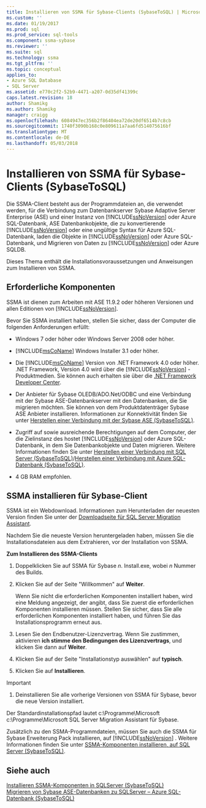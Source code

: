 ```yaml
---
title: Installieren von SSMA für Sybase-Clients (SybaseToSQL) | Microsoft Docs
ms.custom: ''
ms.date: 01/19/2017
ms.prod: sql
ms.prod_service: sql-tools
ms.component: ssma-sybase
ms.reviewer: ''
ms.suite: sql
ms.technology: ssma
ms.tgt_pltfrm: ''
ms.topic: conceptual
applies_to:
- Azure SQL Database
- SQL Server
ms.assetid: e770c2f2-52b9-4471-a207-0d35df41399c
caps.latest.revision: 18
author: Shamikg
ms.author: Shamikg
manager: craigg
ms.openlocfilehash: 6084947ec356b2f86404ea72de20df6514b7c8cb
ms.sourcegitcommit: 1740f3090b168c0e809611a7aa6fd514075616bf
ms.translationtype: MT
ms.contentlocale: de-DE
ms.lasthandoff: 05/03/2018
---
```

# <a name="installing-ssma--for-sybase-client-sybasetosql"></a>Installieren von SSMA für Sybase-Clients (SybaseToSQL)
Die SSMA-Client besteht aus der Programmdateien an, die verwendet werden, für die Verbindung zum Datenbankserver Sybase Adaptive Server Enterprise (ASE) und einer Instanz von [!INCLUDE[ssNoVersion](../../includes/ssnoversion_md.md)] oder Azure SQL-Datenbank, ASE Datenbankobjekte, die zu konvertierende [!INCLUDE[ssNoVersion](../../includes/ssnoversion_md.md)] oder eine ungültige Syntax für Azure SQL-Datenbank, laden die Objekte in [!INCLUDE[ssNoVersion](../../includes/ssnoversion_md.md)] oder Azure SQL-Datenbank, und Migrieren von Daten zu [!INCLUDE[ssNoVersion](../../includes/ssnoversion_md.md)] oder Azure SQLDB.  
  
Dieses Thema enthält die Installationsvoraussetzungen und Anweisungen zum Installieren von SSMA.  
  
## <a name="prerequisites"></a>Erforderliche Komponenten  
SSMA ist dienen zum Arbeiten mit ASE 11.9.2 oder höheren Versionen und allen Editionen von [!INCLUDE[ssNoVersion](../../includes/ssnoversion_md.md)].  
  
Bevor Sie SSMA installiert haben, stellen Sie sicher, dass der Computer die folgenden Anforderungen erfüllt:  
  
-   Windows 7 oder höher oder Windows Server 2008 oder höher.  
  
-   [!INCLUDE[msCoName](../../includes/msconame_md.md)] Windows Installer 3.1 oder höher.  
  
-   Die [!INCLUDE[msCoName](../../includes/msconame_md.md)] Version von .NET Framework 4.0 oder höher. .NET Framework, Version 4.0 wird über die [!INCLUDE[ssNoVersion](../../includes/ssnoversion_md.md)] -Produktmedien. Sie können auch erhalten sie über die [.NET Framework Developer Center](http://go.microsoft.com/fwlink/?LinkId=48882).  
  
-   Der Anbieter für Sybase OLEDB/ADO.Net/ODBC und eine Verbindung mit der Sybase ASE-Datenbankserver mit den Datenbanken, die Sie migrieren möchten. Sie können von dem Produktdatenträger Sybase ASE Anbieter installieren. Informationen zur Konnektivität finden Sie unter [Herstellen einer Verbindung mit der Sybase ASE &#40;SybaseToSQL&#41;](../../ssma/sybase/connecting-to-sybase-ase-sybasetosql.md).  
  
-   Zugriff auf sowie ausreichende Berechtigungen auf dem Computer, der die Zielinstanz des hostet [!INCLUDE[ssNoVersion](../../includes/ssnoversion_md.md)] oder Azure SQL-Datenbank, in dem Sie Datenbankobjekte und Daten migrieren. Weitere Informationen finden Sie unter [Herstellen einer Verbindung mit SQL Server &#40;SybaseToSQL&#41;](../../ssma/sybase/connecting-to-sql-server-sybasetosql.md)/[Herstellen einer Verbindung mit Azure SQL-Datenbank &#40;SybaseToSQL&#41;](../../ssma/sybase/connecting-to-azure-sql-db-sybasetosql.md).  
  
-   4 GB RAM empfohlen.  
  
## <a name="installing-the-ssma-for-sybase-client"></a>SSMA installieren für Sybase-Client  
SSMA ist ein Webdownload. Informationen zum Herunterladen der neuesten Version finden Sie unter der [Downloadseite für SQL Server Migration Assistant](http://aka.ms/ssmaforsybase).  
  
Nachdem Sie die neueste Version heruntergeladen haben, müssen Sie die Installationsdateien aus dem Extrahieren, vor der Installation von SSMA.  
  
**Zum Installieren des SSMA-Clients**  
  
1.  Doppelklicken Sie auf SSMA für Sybase *n*. Install.exe, wobei *n* Nummer des Builds.  
  
2.  Klicken Sie auf der Seite "Willkommen" auf **Weiter**.  
  
    Wenn Sie nicht die erforderlichen Komponenten installiert haben, wird eine Meldung angezeigt, der angibt, dass Sie zuerst die erforderlichen Komponenten installieren müssen. Stellen Sie sicher, dass Sie alle erforderlichen Komponenten installiert haben, und führen Sie das Installationsprogramm erneut aus.  
  
3.  Lesen Sie den Endbenutzer-Lizenzvertrag. Wenn Sie zustimmen, aktivieren **ich stimme den Bedingungen des Lizenzvertrags**, und klicken Sie dann auf **Weiter**.  
  
4.  Klicken Sie auf der Seite "Installationstyp auswählen" auf **typisch**.  
  
5.  Klicken Sie auf **Installieren**.  
  
> [!IMPORTANT]  
> 1.  Deinstallieren Sie alle vorherige Versionen von SSMA für Sybase, bevor die neue Version installiert.  
  
Der Standardinstallationspfad lautet c:\Programme\Microsoft c:\Programme\Microsoft SQL Server Migration Assistant für Sybase.  
  
Zusätzlich zu den SSMA-Programmdateien, müssen Sie auch die SSMA für Sybase Erweiterung Pack installieren, auf [!INCLUDE[ssNoVersion](../../includes/ssnoversion_md.md)] . Weitere Informationen finden Sie unter [SSMA-Komponenten installieren, auf SQL Server &#40;SybaseToSQL&#41;](../../ssma/sybase/installing-ssma-components-on-sql-server-sybasetosql.md).  
  
## <a name="see-also"></a>Siehe auch  
[Installieren SSMA-Komponenten in SQLServer &#40;SybaseToSQL&#41;](../../ssma/sybase/installing-ssma-components-on-sql-server-sybasetosql.md)  
[Migrieren von Sybase ASE-Datenbanken zu SQLServer – Azure SQL-Datenbank &#40;SybaseToSQL&#41;](../../ssma/sybase/migrating-sybase-ase-databases-to-sql-server-azure-sql-db-sybasetosql.md)  
  
